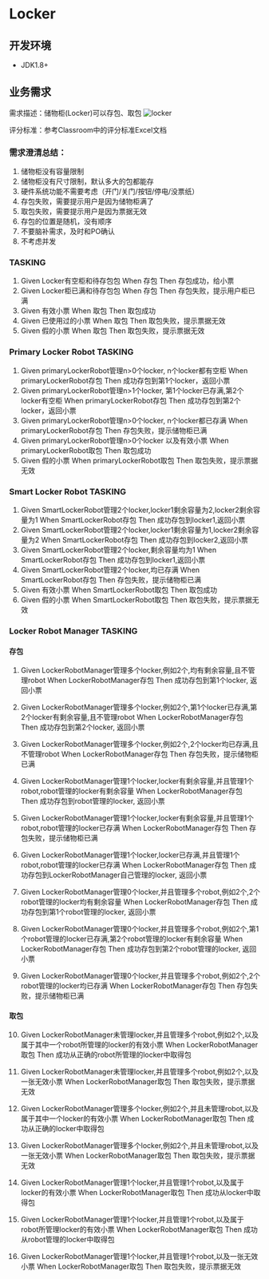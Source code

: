 # Locker

## 开发环境
 - JDK1.8+
 
## 业务需求

需求描述：储物柜(Locker)可以存包、取包
![locker](./locker.png)

评分标准：参考Classroom中的评分标准Excel文档

### 需求澄清总结：
1. 储物柜没有容量限制
2. 储物柜没有尺寸限制，默认多大的包都能存
3. 硬件系统功能不需要考虑（开门/关门/按钮/停电/没票纸）
4. 存包失败，需要提示用户是因为储物柜满了
5. 取包失败，需要提示用户是因为票据无效
6. 存包的位置是随机，没有顺序
7. 不要脑补需求，及时和PO确认
8. 不考虑并发

### TASKING
1. Given Locker有空柜和待存包包  When 存包 Then 存包成功，给小票
2. Given Locker柜已满和待存包包  When 存包 Then 存包失败，提示用户柜已满
3. Given 有效小票               When 取包 Then 取包成功
4. Given 已使用过的小票          When 取包 Then 取包失败，提示票据无效
5. Given 假的小票               When 取包 Then 取包失败，提示票据无效

### Primary Locker Robot TASKING
1. Given primaryLockerRobot管理n>0个locker, n个locker都有空柜                     When primaryLockerRobot存包   Then 成功存包到第1个locker，返回小票
2. Given primaryLockerRobot管理n>1个locker, 第1个locker已存满,第2个locker有空柜    When primaryLockerRobot存包   Then 成功存包到第2个locker，返回小票
3. Given primaryLockerRobot管理n>0个locker, n个locker都已存满                     When primaryLockerRobot存包   Then 存包失败，提示储物柜已满
4. Given primaryLockerRobot管理n>0个locker 以及有效小票                           When primaryLockerRobot取包   Then 取包成功
5. Given 假的小票   When primaryLockerRobot取包  Then 取包失败，提示票据无效


### Smart Locker Robot TASKING
1. Given SmartLockerRobot管理2个locker,locker1剩余容量为2,locker2剩余容量为1     When SmartLockerRobot存包     Then 成功存包到locker1,返回小票
2. Given SmartLockerRobot管理2个locker,locker1剩余容量为1,locker2剩余容量为2     When SmartLockerRobot存包     Then 成功存包到locker2,返回小票
3. Given SmartLockerRobot管理2个locker,剩余容量均为1                            When SmartLockerRobot存包     Then 成功存包到locker1,返回小票
4. Given SmartLockerRobot管理2个locker,均已存满                                When SmartLockerRobot存包     Then 存包失败，提示储物柜已满
5. Given 有效小票                                                             When SmartLockerRobot取包     Then 取包成功
6. Given 假的小票                                                             When SmartLockerRobot取包     Then 取包失败，提示票据无效

### Locker Robot Manager TASKING
#### 存包
1.  Given LockerRobotManager管理多个locker,例如2个,均有剩余容量,且不管理robot
    When LockerRobotManager存包
    Then 成功存包到第1个locker, 返回小票

2.  Given LockerRobotManager管理多个locker,例如2个,第1个locker已存满,第2个locker有剩余容量,且不管理robot
    When LockerRobotManager存包
    Then 成功存包到第2个locker, 返回小票

3.  Given LockerRobotManager管理多个locker,例如2个,2个locker均已存满,且不管理robot
    When LockerRobotManager存包
    Then 存包失败，提示储物柜已满

4.  Given LockerRobotManager管理1个locker,locker有剩余容量,并且管理1个robot,robot管理的locker有剩余容量
    When LockerRobotManager存包
    Then 成功存包到robot管理的locker, 返回小票

5.  Given LockerRobotManager管理1个locker,locker有剩余容量,并且管理1个robot,robot管理的locker已存满
    When LockerRobotManager存包
    Then 存包失败，提示储物柜已满

6.  Given LockerRobotManager管理1个locker,locker已存满,并且管理1个robot,robot管理的locker已存满
    When LockerRobotManager存包
    Then 成功存包到LockerRobotManager自己管理的locker, 返回小票

7.  Given LockerRobotManager管理0个locker,并且管理多个robot,例如2个,2个robot管理的locker均有剩余容量
    When LockerRobotManager存包
    Then 成功存包到第1个robot管理的locker, 返回小票

8.  Given LockerRobotManager管理0个locker,并且管理多个robot,例如2个,第1个robot管理的locker已存满,第2个robot管理的locker有剩余容量
    When LockerRobotManager存包
    Then 成功存包到第2个robot管理的locker, 返回小票

9.  Given LockerRobotManager管理0个locker,并且管理多个robot,例如2个,2个robot管理的locker均已存满
    When LockerRobotManager存包
    Then 存包失败，提示储物柜已满

#### 取包

10. Given LockerRobotManager未管理locker,并且管理多个robot,例如2个,以及属于其中一个robot所管理的locker的有效小票
    When LockerRobotManager取包
    Then 成功从正确的robot所管理的locker中取得包

11. Given LockerRobotManager未管理locker,并且管理多个robot,例如2个,以及一张无效小票
    When LockerRobotManager取包
    Then 取包失败，提示票据无效

12. Given LockerRobotManager管理多个locker,例如2个,并且未管理robot,以及属于其中一个locker的有效小票
    When LockerRobotManager取包
    Then 成功从正确的locker中取得包

13. Given LockerRobotManager管理多个locker,例如2个,并且未管理robot,以及一张无效小票
    When LockerRobotManager取包
    Then 取包失败，提示票据无效

14. Given LockerRobotManager管理1个locker,并且管理1个robot,以及属于locker的有效小票
    When LockerRobotManager取包
    Then 成功从locker中取得包

15. Given LockerRobotManager管理1个locker,并且管理1个robot,以及属于robot所管理locker的有效小票
    When LockerRobotManager取包
    Then 成功从robot管理的locker中取得包

16. Given LockerRobotManager管理1个locker,并且管理1个robot,以及一张无效小票
    When LockerRobotManager取包
    Then 取包失败，提示票据无效